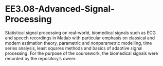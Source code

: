 # EE3.08-Advanced-Signal-Processing
Statistical signal processing on real-world, biomedical signals such as ECG and speech recordings in Matlab with particular emphasis on classical and modern estimation theory, parametric and nonparametric modelling, time series analysis, least squares methods and basics of adaptive signal processing. For the purpose of the coursework, the biomedical signals were recorded by the repository’s owner.
